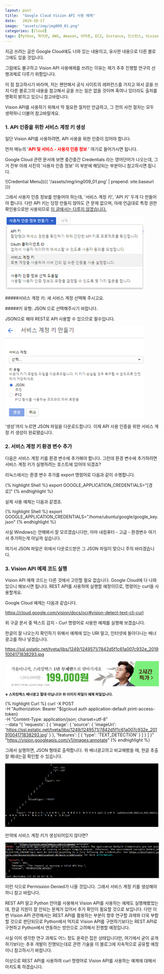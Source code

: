 ```yaml
---
layout: post
title:  "Google Cloud Vision API 사용 예제"
date:   2019-10-17
image:  "assets/img/img009_01.png"
categories: [Cloud]
tags: [Python, 파이썬, AWS, Amazon, 아마존, EC2, Instance, 인스턴스, Vision, API, 비전, Ubuntu, 우분투, Google, Cloud, SDK, 구글, 클라우드]
---
```


 
지금 쓰려는 글은 Google Cloud에도 나와 있는 내용이고, 유사한 내용으로 다른 블로그에도 있을 것입니다.

그럼에도 불구하고 Vision API 사용예제를 쓰려는 이유는 제가 추후 진행할 연구의 선행과제로 다루기 위함입니다.

 

이 점 참고하시기 바라며, 저는 왠만해서 공식 사이트의 레퍼런스를 가지고 와서 글을 쓰지 다른 블로그의 내용을 참고해서 글을 쓰는 일은 없을 것이며 혹여나 있더라도 출처를 명확히 밝히고 있으니 참고바랍니다.

 

Vision API를 사용하기 위해서 딱 필요한 절차만 언급하고, 그 전의 사전 절차는 모두 생략하니 더불어 참고바랄게요.

 

### 1. API 인증을 위한 서비스 계정 키 생성

일단 Vision API를 사용하려면, API 사용을 위한 인증이 있어야 합니다.

먼저 메뉴의 '<span style='color:#F00'><b>API 및 서비스 - 사용자 인증 정보</b></span>
' 여기로 들어가시면 됩니다.

 

Google Cloud 관련 문서에 보면 중간중간 Credentials 라는 영어단어가 나오는데, 그거 전부 아래 사진의 '사용자 인증 정보' 이 부분에 해당되는 부분이니 참고하시면 됩니다.

![Credential Menu]({{ '/assets/img/img009_01.png' | prepend: site.baseurl }})
 
 

그래서 사용자 인증 정보를 만들어야 하는데, '서비스 계정 키', 'API 키' 두개 다 만들어야 합니다. 다만 API 키는 당장 만들지 않아도 큰 문제 없으며, 아래 언급대로 특정 권한 확인용으로만 사용되므로 <u>이 글에서는 다루지 않겠습니다.</u>

![Create Info](/assets/img/img009_02.png)


 

#####서비스 계정 키: 새 서비스 계정 선택해 주시고요.

#####키 유형: JSON 으로 선택해주시기 바랍니다.

 

JSON으로 해야 REST로 API 사용할 수 있으므로 필수입니다.

![Create Service Accout](/assets/img/img009_03.png)

 


'생성'까지 누르면 JSON 파일을 다운로드합니다. 이제 API 사용 인증을 위한 서비스 계정 키 생성이 완료됐습니다.

 

 

### 2. 서비스 계정 키 환경 변수 추가

다음은 서비스 계정 키를 환경 변수에 추가해야 합니다. 그런데 환경 변수에 추가하려면 서비스 계정 키가 실행하려는 호스트에 있어야 되겠죠?

 

리눅스에서는 환경 변수 추가를 export 명령어로 다음과 같이 수행합니다.

{% highlight Shell %}
export GOOGLE_APPLICATION_CREDENTIALS="[경로]"
{% endhighlight %}

실제 사용 예제는 다음과 같겠죠.

{% highlight Shell %}
export GOOGLE_APPLICATION_CREDENTIALS="/home/ubuntu/google/google_key.json"
{% endhighlight %}

사실 Windows는 안해봐서 잘 모르겠습니다만, 아마 내컴퓨터 - 고급 - 환경변수 여기서 추가하는게 아닐까 싶습니다. 

여기서 JSON 파일은 위에서 다운로드받은 그 JSON 파일이 맞으니 주의 바라겠습니다.

 

 

### 3. Vision API 예제 코드 실행

Vision API 예제 코드는 다른 것에서 고민할 필요 없습니다. Google Cloud에 다 나와 있으니 해보시면 됩니다. 
REST API를 사용하여 실행할 예정이므로, 명령어는 curl을 사용할게요.

Google Cloud 예제는 다음과 같습니다.

 

<https://cloud.google.com/vision/docs/ocr#vision-detect-text-cli-curl>

 
위 구글 문서 중 텍스트 감지 - Curl 명령어로 사용한 예제를 실행해 보겠습니다.

한글이 잘 나오는지 확인하기 위해서 예제에 있는 URI 말고, 인터넷에 돌아다니는 배너광고를 하나 넣겠습니다.

 

<https://ssl.pstatic.net/tveta/libs/1249/1249571/7842d5f1c61a007c932e_20191004171838293.jpg>

![Speakingmax Banner](/assets/img/img009_04.jpg)

<small><b>※ 스피킹맥스 배너광고 절대 아닙니다! 위 이미지 파일이 예제 파일입니다.</b></small>

 

 
{% highlight Curl %}
curl -X POST \
     -H "Authorization: Bearer "$(gcloud auth application-default print-access-token) \
     -H "Content-Type: application/json; charset=utf-8" \
     --data "{
      'requests': [
        {
          'image': {
            'source': {
              'imageUri': 'https://ssl.pstatic.net/tveta/libs/1249/1249571/7842d5f1c61a007c932e_20191004171838293.jpg'
            }
          },
          'features': [
            {
              'type': 'TEXT_DETECTION'
            }
          ]
        }
      ]
    }" "https://vision.googleapis.com/v1/images:annotate"
{% endhighlight %}


그래서 실행하면, JSON 형태로 출력합니다. 위 배너광고하고 비교해봤을 때, 한글 추출 잘 해내는걸 확인할 수 있습니다.

![Contains Hangul Result](/assets/img/img009_05.png)

만약에 서비스 계정 키가 생성되어있지 않다면?

 
![Permission Failed](/assets/img/img009_06.png)


이런 식으로 Permission Denied가 나올 것입니다. 그래서 서비스 계정 키를 생성해야 하니 참고 바랍니다.

 

 

REST API 말고 Python 언어를 사용해서 Vision API를 사용하는 예제도 실행해봤었는데, 한글 지원이 잘 안되는 문제가 있어서 추가 확인이 필요할 것으로 보입니다. 다만 이번 Vision API 관련해서는 REST API를 활용하는 부분이 향후 연구할 과제와 더욱 부합할 것으로 판단되므로 Python에서 억지로 Vision API를 구현하기보다는 REST API로 구현하고 Python에서 연동하는 방안으로 고려해서 진행할 예정입니다.

 

사실 이미 생각한 연구 과제도 어느 정도 윤곽은 잡은 상태입니다만, 여기에서 굳이 공개하기보다는 추후 개발이 진행되는대로 관련 기술을 이 블로그에 지속적으로 공유할 예정이니 참고하시기 바랍니다.

 

 

이상으로 REST API를 사용하여 curl 명령어로 Vision API를 사용하는 예제에 대해서 마치도록 하겠습니다.